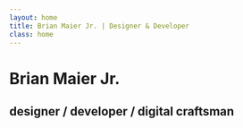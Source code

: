 ```yaml
---
layout: home
title: Brian Maier Jr. | Designer & Developer
class: home
---
```


<h1 id="fittext" class="animated fadeIn">Brian Maier Jr.</h1> 
<h2 class="animated slideInLeft">designer / developer / digital craftsman</h2> 

<a class="animated bounce" href="#craftsman"><span class="icon-arrow-down"></span></a> 

